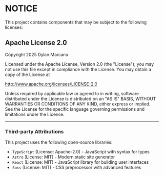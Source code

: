 # NOTICE

This project contains components that may be subject to the following licenses:

## Apache License 2.0

Copyright 2025 Dylan Marcano

Licensed under the Apache License, Version 2.0 (the "License");
you may not use this file except in compliance with the License.
You may obtain a copy of the License at

http://www.apache.org/licenses/LICENSE-2.0

Unless required by applicable law or agreed to in writing, software
distributed under the License is distributed on an "AS IS" BASIS,
WITHOUT WARRANTIES OR CONDITIONS OF ANY KIND, either express or implied.
See the License for the specific language governing permissions and
limitations under the License.

---

### Third-party Attributions

This project uses the following open-source libraries:

- `TypeScript` (License: Apache-2.0) - JavaScript with syntax for types
- `Astro` (License: MIT) - Modern static site generator
- `React` (License: MIT) - JavaScript library for building user interfaces
- `Sass` (License: MIT) - CSS preprocessor with advanced features
